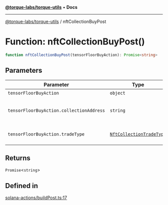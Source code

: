 [**@torque-labs/torque-utils**](../README.md) • **Docs**

***

[@torque-labs/torque-utils](../README.md) / nftCollectionBuyPost

# Function: nftCollectionBuyPost()

```ts
function nftCollectionBuyPost(tensorFloorBuyAction): Promise<string>
```

## Parameters

| Parameter | Type | Description |
| ------ | ------ | ------ |
| `tensorFloorBuyAction` | `object` | - |
| `tensorFloorBuyAction.collectionAddress` | `string` | The collection address to trace |
| `tensorFloorBuyAction.tradeType` | [`NftCollectionTradeType`](../enumerations/NftCollectionTradeType.md) | The type of trade to perform |

## Returns

`Promise`\<`string`\>

## Defined in

[solana-actions/buildPost.ts:17](https://github.com/torque-labs/torque-utils/blob/3bd29ca22f900f1cf2686f7f240bf82e15337207/solana-actions/buildPost.ts#L17)
